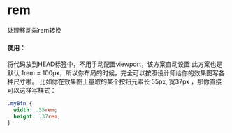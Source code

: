 # rem
处理移动端rem转换
#### 使用：
将代码放到HEAD标签中，不用手动配置viewport，该方案自动设置
此方案也是默认 1rem = 100px，所以你布局的时候，完全可以按照设计师给你的效果图写各种尺寸啦。
比如你在效果图上量取的某个按钮元素长 55px, 宽37px ，那你直接可以这样写样式：
````CSS
.myBtn {
  width: .55rem;
  height: .37rem;
}
````
